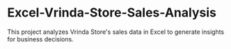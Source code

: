 # Excel-Vrinda-Store-Sales-Analysis
This project analyzes Vrinda Store's sales data in Excel to generate insights for business decisions.
